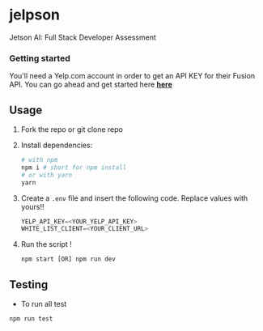 # jelpson

Jetson AI: Full Stack Developer Assessment

### Getting started

You'll need a Yelp.com account in order to get an API KEY for their Fusion API.
You can go ahead and get started here **[here](https://www.yelp.com/fusion)**

## Usage

1. Fork the repo or git clone repo

2. Install dependencies:

   ```bash
   # with npm
   npm i # short for npm install
   # or with yarn
   yarn
   ```

3. Create a `.env` file and insert the following code. Replace values with yours!!

   ```javascript
   YELP_API_KEY=<YOUR_YELP_API_KEY>
   WHITE_LIST_CLIENT=<YOUR_CLIENT_URL>
   ```

4. Run the script !
   ```javascript
   npm start [OR] npm run dev
   ```

## Testing 
* To run all test 

```bash
npm run test
```

